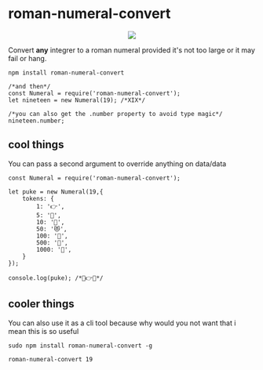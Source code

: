 # roman-numeral-convert



<center><img src="http://i.imgur.com/j1Zs8ad.gif"></center>



Convert **any** integrer to a roman numeral provided it's not too large or it may fail or hang.

    npm install roman-numeral-convert

	/*and then*/
    const Numeral = require('roman-numeral-convert');
    let nineteen = new Numeral(19); /*XIX*/

    /*you can also get the .number property to avoid type magic*/
    nineteen.number;

## cool things
You can pass a second argument to override anything on data/data

    const Numeral = require('roman-numeral-convert');
	
    let puke = new Numeral(19,{
		tokens: {
    		1: '👉',
    		5: '🙅',
    		10: '🤢',
    		50: '😻',
    		100: '🤡',
    		500: '💩',
    		1000: '🤖',
		}
    }); 
	
	console.log(puke); /*🤢👉🤢*/

## cooler things
You can also use it as a cli tool because why would you not want that i mean this is so useful

    sudo npm install roman-numeral-convert -g

    roman-numeral-convert 19
